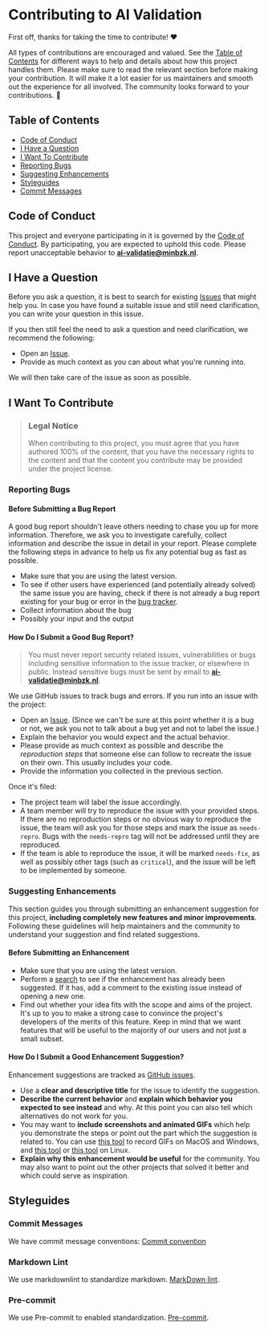 # Contributing to AI Validation

First off, thanks for taking the time to contribute! ❤️

All types of contributions are encouraged and valued. See the [Table of Contents](#table-of-contents) for different ways
to help and details about how this project handles them. Please make sure to read the relevant section before making your
contribution. It will make it a lot easier for us maintainers and smooth out the experience for all involved. The
community looks forward to your contributions. 🎉

## Table of Contents

- [Code of Conduct](#code-of-conduct)
- [I Have a Question](#i-have-a-question)
- [I Want To Contribute](#i-want-to-contribute)
- [Reporting Bugs](#reporting-bugs)
- [Suggesting Enhancements](#suggesting-enhancements)
- [Styleguides](#styleguides)
- [Commit Messages](#commit-messages)

## Code of Conduct

This project and everyone participating in it is governed by the
[Code of Conduct](https://minbzk.github.io/ai-validation/blob/main/CODE_OF_CONDUCT.md).
By participating, you are expected to uphold this code. Please report unacceptable behavior
to **[ai-validatie@minbzk.nl](mailto:ai-validatie@minbzk.nl)**.

## I Have a Question

Before you ask a question, it is best to search for existing [Issues](https://github.com/MinBZK/ai-validation/issues)
that might help you. In case you have found a suitable issue and still need clarification, you can write your question
in this issue.

If you then still feel the need to ask a question and need clarification, we recommend the following:

- Open an [Issue](https://github.com/MinBZK/ai-validation/issues/new).
- Provide as much context as you can about what you're running into.

We will then take care of the issue as soon as possible.

## I Want To Contribute

> ### Legal Notice
>
> When contributing to this project, you must agree that you have authored 100% of the content, that you have the
necessary rights to the content and that the content you contribute may be provided under the project license.

### Reporting Bugs

#### Before Submitting a Bug Report

A good bug report shouldn't leave others needing to chase you up for more information. Therefore, we ask you to
investigate carefully, collect information and describe the issue in detail in your report. Please complete the
following steps in advance to help us fix any potential bug as fast as possible.

- Make sure that you are using the latest version.
- To see if other users have experienced (and potentially already solved) the same issue you are having, check if there
is not already a bug report existing for your bug or error in the [bug tracker](https://github.com/MinBZK/ai-validation/issues?q=label%3Abug).
- Collect information about the bug
- Possibly your input and the output

#### How Do I Submit a Good Bug Report?

> You must never report security related issues, vulnerabilities or bugs including sensitive information to the issue
tracker, or elsewhere in public. Instead sensitive bugs must be sent by email to **[ai-validatie@minbzk.nl](mailto:ai-validatie@minbzk.nl)**.

We use GitHub issues to track bugs and errors. If you run into an issue with the project:

- Open an [Issue](https://github.com/MinBZK/ai-validation/issues/new). (Since we can't be sure at this point whether it
is a bug or not, we ask you not to talk about a bug yet and not to label the issue.)
- Explain the behavior you would expect and the actual behavior.
- Please provide as much context as possible and describe the *reproduction steps* that someone else can follow to
recreate the issue on their own. This usually includes your code.
- Provide the information you collected in the previous section.

Once it's filed:

- The project team will label the issue accordingly.
- A team member will try to reproduce the issue with your provided steps. If there are no reproduction steps or no
obvious way to reproduce the issue, the team will ask you for those steps and mark the issue as `needs-repro`. Bugs with
the `needs-repro` tag will not be addressed until they are reproduced.
- If the team is able to reproduce the issue, it will be marked `needs-fix`, as well as possibly other tags (such as
`critical`), and the issue will be left to be implemented by someone.

### Suggesting Enhancements

This section guides you through submitting an enhancement suggestion for this project, **including completely new
features and minor improvements**. Following these guidelines will help maintainers and the
community to understand your suggestion and find related suggestions.

#### Before Submitting an Enhancement

- Make sure that you are using the latest version.
- Perform a [search](https://github.com/MinBZK/ai-validation/issues) to see if the enhancement has already been
suggested. If it has, add a comment to the existing issue instead of opening a new one.
- Find out whether your idea fits with the scope and aims of the project. It's up to you to make a strong case to
convince the project's developers of the merits of this feature. Keep in mind that we want features that will be useful
to the majority of our users and not just a small subset.

#### How Do I Submit a Good Enhancement Suggestion?

Enhancement suggestions are tracked as [GitHub issues](https://github.com/MinBZK/ai-validation/issues).

- Use a **clear and descriptive title** for the issue to identify the suggestion.
- **Describe the current behavior** and **explain which behavior you expected to see instead** and why. At this point
you can also tell which alternatives do not work for you.
- You may want to **include screenshots and animated GIFs** which help you demonstrate the steps or point out the part
which the suggestion is related to. You can use [this tool](https://www.cockos.com/licecap/) to record GIFs on MacOS and
 Windows, and [this tool](https://github.com/colinkeenan/silentcast) or [this tool](https://github.com/GNOME/byzanz) on Linux.
- **Explain why this enhancement would be useful** for the community. You may also want to point out the
other projects that solved it better and which could serve as inspiration.

## Styleguides

### Commit Messages

We have commit message conventions: [Commit convention](https://minbzk.github.io/ai-validation/ADRs/0007-commit-convention/)

### Markdown Lint

We use markdownlint to standardize markdown. [MarkDown lint](https://minbzk.github.io/ai-validation/blob/main/CODE_OF_CONDUCT.md).

### Pre-commit

We use Pre-commit to enabled standardization. [Pre-commit](https://minbzk.github.io/ai-validation/blob/main/.pre-commit-config.yaml).
